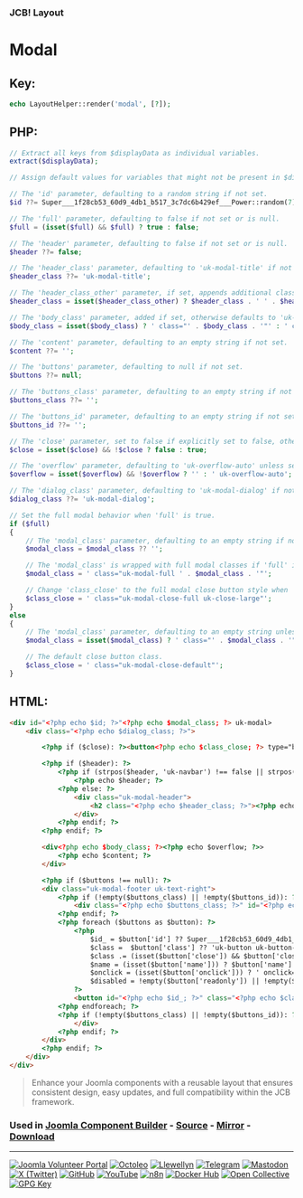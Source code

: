 ### JCB! Layout
# Modal

## Key:
```php
echo LayoutHelper::render('modal', [?]);
```

## PHP:
```php
// Extract all keys from $displayData as individual variables.
extract($displayData);

// Assign default values for variables that might not be present in $displayData.

// The 'id' parameter, defaulting to a random string if not set.
$id ??= Super___1f28cb53_60d9_4db1_b517_3c7dc6b429ef___Power::random(7);

// The 'full' parameter, defaulting to false if not set or is null.
$full = (isset($full) && $full) ? true : false;

// The 'header' parameter, defaulting to false if not set or is null.
$header ??= false;

// The 'header_class' parameter, defaulting to 'uk-modal-title' if not set or is null.
$header_class ??= 'uk-modal-title';

// The 'header_class_other' parameter, if set, appends additional class to 'header_class', otherwise retains original 'header_class'.
$header_class = isset($header_class_other) ? $header_class . ' ' . $header_class_other : $header_class;

// The 'body_class' parameter, added if set, otherwise defaults to 'uk-modal-body'.
$body_class = isset($body_class) ? ' class="' . $body_class . '"' : ' class="uk-modal-body"';

// The 'content' parameter, defaulting to an empty string if not set.
$content ??= '';

// The 'buttons' parameter, defaulting to null if not set.
$buttons ??= null;

// The 'buttons_class' parameter, defaulting to an empty string if not set.
$buttons_class ??= '';

// The 'buttons_id' parameter, defaulting to an empty string if not set.
$buttons_id ??= '';

// The 'close' parameter, set to false if explicitly set to false, otherwise defaults to true.
$close = isset($close) && !$close ? false : true;

// The 'overflow' parameter, defaulting to 'uk-overflow-auto' unless set to false.
$overflow = isset($overflow) && !$overflow ? '' : ' uk-overflow-auto';

// The 'dialog_class' parameter, defaulting to 'uk-modal-dialog' if not set or empty.
$dialog_class ??= 'uk-modal-dialog';

// Set the full modal behavior when 'full' is true.
if ($full)
{
	// The 'modal_class' parameter, defaulting to an empty string if not set.
	$modal_class = $modal_class ?? '';

	// The 'modal_class' is wrapped with full modal classes if 'full' is true.
	$modal_class = ' class="uk-modal-full ' . $modal_class . '"';

	// Change 'class_close' to the full modal close button style when 'full' is true.
	$class_close = ' class="uk-modal-close-full uk-close-large"';
}
else
{
	// The 'modal_class' parameter, defaulting to an empty string unless provided.
	$modal_class = isset($modal_class) ? ' class="' . $modal_class . '"' : '';

	// The default close button class.
	$class_close = ' class="uk-modal-close-default"';
}
```

## HTML:
```html
<div id="<?php echo $id; ?>"<?php echo $modal_class; ?> uk-modal>
	<div class="<?php echo $dialog_class; ?>">

		<?php if ($close): ?><button<?php echo $class_close; ?> type="button" uk-close></button><?php endif; ?>

		<?php if ($header): ?>
			<?php if (strpos($header, 'uk-navbar') !== false || strpos($header, 'uk-modal-header') !== false): ?>
				<?php echo $header; ?>
			<?php else: ?>
				<div class="uk-modal-header">
					<h2 class="<?php echo $header_class; ?>"><?php echo $header; ?></h2>
				</div>
			<?php endif; ?>
		<?php endif; ?>

		<div<?php echo $body_class; ?><?php echo $overflow; ?>>
			<?php echo $content; ?>
		</div>

		<?php if ($buttons !== null): ?>
		<div class="uk-modal-footer uk-text-right">
			<?php if (!empty($buttons_class) || !empty($buttons_id)): ?>
				<div class="<?php echo $buttons_class; ?>" id="<?php echo $buttons_id; ?>">
			<?php endif; ?>
			<?php foreach ($buttons as $button): ?>
				<?php
					$id_ = $button['id'] ?? Super___1f28cb53_60d9_4db1_b517_3c7dc6b429ef___Power::random(7);
					$class =  $button['class'] ?? 'uk-button uk-button-default';
					$class .= (isset($button['close']) && $button['close']) ? ' uk-modal-close' : '';
					$name = (isset($button['name'])) ? $button['name'] : ((isset($button['close']) && $button['close']) ? Text::_('Cancel') : Text::_('Save'));
					$onclick = (isset($button['onclick'])) ? ' onclick="' . $button['onclick'] . '"' : '';
					$disabled = !empty($button['readonly']) || !empty($button['disabled']) ? ' disabled="disabled"' : '';
				?>
				<button id="<?php echo $id_; ?>" class="<?php echo $class; ?>" type="button"<?php echo $onclick . $disabled; ?>><?php echo $name; ?></button>
			<?php endforeach; ?>
			<?php if (!empty($buttons_class) || !empty($buttons_id)): ?>
				</div>
			<?php endif; ?>
		</div>
		<?php endif; ?>
	</div>
</div>
```

> Enhance your Joomla components with a reusable layout that ensures consistent design, easy updates, and full compatibility within the JCB framework.

### Used in [Joomla Component Builder](https://www.joomlacomponentbuilder.com) - [Source](https://git.vdm.dev/joomla/Component-Builder) - [Mirror](https://github.com/vdm-io/Joomla-Component-Builder) - [Download](https://git.vdm.dev/joomla/pkg-component-builder/releases)

---
[![Joomla Volunteer Portal](https://img.shields.io/badge/-Joomla-gold?logo=joomla)](https://volunteers.joomla.org/joomlers/1396-llewellyn-van-der-merwe "Join Llewellyn on the Joomla Volunteer Portal: Shaping the Future Together!") [![Octoleo](https://img.shields.io/badge/-Octoleo-black?logo=linux)](https://git.vdm.dev/octoleo "--quiet") [![Llewellyn](https://img.shields.io/badge/-Llewellyn-ffffff?logo=gitea)](https://git.vdm.dev/Llewellyn "Collaborate and Innovate with Llewellyn on Git: Building a Better Code Future!") [![Telegram](https://img.shields.io/badge/-Telegram-blue?logo=telegram)](https://t.me/Joomla_component_builder "Join Llewellyn and the Community on Telegram: Building Joomla Components Together!") [![Mastodon](https://img.shields.io/badge/-Mastodon-9e9eec?logo=mastodon)](https://joomla.social/@llewellyn "Connect and Engage with Llewellyn on Joomla Social: Empowering Communities, One Post at a Time!") [![X (Twitter)](https://img.shields.io/badge/-X-black?logo=x)](https://x.com/llewellynvdm "Join the Conversation with Llewellyn on X: Where Ideas Take Flight!") [![GitHub](https://img.shields.io/badge/-GitHub-181717?logo=github)](https://github.com/Llewellynvdm "Build, Innovate, and Thrive with Llewellyn on GitHub: Turning Ideas into Impact!") [![YouTube](https://img.shields.io/badge/-YouTube-ff0000?logo=youtube)](https://www.youtube.com/@OctoYou "Explore, Learn, and Create with Llewellyn on YouTube: Your Gateway to Inspiration!") [![n8n](https://img.shields.io/badge/-n8n-black?logo=n8n)](https://n8n.io/creators/octoleo "Effortless Automation and Impactful Workflows with Llewellyn on n8n!") [![Docker Hub](https://img.shields.io/badge/-Docker-grey?logo=docker)](https://hub.docker.com/u/llewellyn "Llewellyn on Docker: Containerize Your Creativity!") [![Open Collective](https://img.shields.io/badge/-Donate-green?logo=opencollective)](https://opencollective.com/joomla-component-builder "Donate towards JCB: Help Llewellyn financially so he can continue developing this great tool!") [![GPG Key](https://img.shields.io/badge/-GPG-blue?logo=gnupg)](https://git.vdm.dev/Llewellyn/gpg "Unlock Trust and Security with Llewellyn's GPG Key: Your Gateway to Verified Connections!")